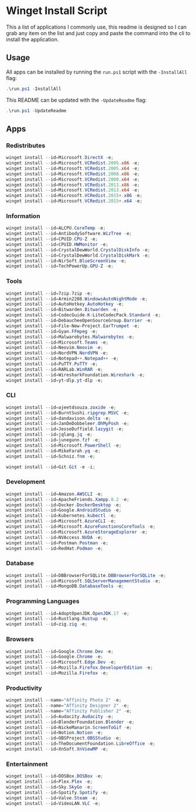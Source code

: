 # Winget Install Script

This a list of applications I commonly use, this readme is designed so I can grab any item on the list and just copy and paste the command into the cli to install the application.

## Usage

All apps can be installed by running the `run.ps1` script with the `-InstallAll` flag:

```ps1
.\run.ps1 -InstallAll
```

This README can be updated with the `-UpdateReadme` flag:

```ps1
.\run.ps1 -UpdateReadme
```

## Apps

### Redistributes

```ps1
winget install --id=Microsoft.DirectX -e;
winget install --id=Microsoft.VCRedist.2005.x86 -e;
winget install --id=Microsoft.VCRedist.2005.x64 -e;
winget install --id=Microsoft.VCRedist.2008.x86 -e;
winget install --id=Microsoft.VCRedist.2008.x64 -e;
winget install --id=Microsoft.VCRedist.2013.x86 -e;
winget install --id=Microsoft.VCRedist.2013.x64 -e;
winget install --id=Microsoft.VCRedist.2015+.x86 -e;
winget install --id=Microsoft.VCRedist.2015+.x64 -e;
```

### Information

```ps1
winget install --id=ALCPU.CoreTemp -e;
winget install --id=AntibodySoftware.WizTree -e;
winget install --id=CPUID.CPU-Z -e;
winget install --id=CPUID.HWMonitor -e;
winget install --id=CrystalDewWorld.CrystalDiskInfo -e;
winget install --id=CrystalDewWorld.CrystalDiskMark -e;
winget install --id=NirSoft.BlueScreenView -e;
winget install --id=TechPowerUp.GPU-Z -e;
```

### Tools

```ps1
winget install --id=7zip.7zip -e;
winget install --id=Armin2208.WindowsAutoNightMode -e;
winget install --id=AutoHotkey.AutoHotkey -e;
winget install --id=Bitwarden.Bitwarden -e;
winget install --id=CodecGuide.K-LiteCodecPack.Standard -e;
winget install --id=DebaucheeOpenSourceGroup.Barrier -e;
winget install --id=File-New-Project.EarTrumpet -e;
winget install --id=Gyan.FFmpeg -e;
winget install --id=Malwarebytes.Malwarebytes -e;
winget install --id=Microsoft.Teams -e;
winget install --id=Neovim.Neovim -e;
winget install --id=NordVPN.NordVPN -e;
winget install --id=Notepad++.Notepad++ -e;
winget install --id=PuTTY.PuTTY -e;
winget install --id=RARLab.WinRAR -e;
winget install --id=WiresharkFoundation.Wireshark -e;
winget install --id=yt-dlp.yt-dlp -e;
```

### CLI

```ps1
winget install --id=ajeetdsouza.zoxide -e;
winget install --id=BurntSushi.ripgrep.MSVC -e;
winget install --id=dandavison.delta -e;
winget install --id=JanDeDobbeleer.OhMyPosh -e;
winget install --id=JesseDuffield.lazygit -e;
winget install --id=jqlang.jq -e;
winget install --id=junegunn.fzf -e;
winget install --id=Microsoft.PowerShell -e;
winget install --id=MikeFarah.yq -e;
winget install --id=Schniz.fnm -e;

winget install --id=Git.Git -e -i;
```

### Development

```ps1
winget install --id=Amazon.AWSCLI -e;
winget install --id=ApacheFriends.Xampp.8.2 -e;
winget install --id=Docker.DockerDesktop -e;
winget install --id=Google.AndroidStudio -e;
winget install --id=Kubernetes.kubectl -e;
winget install --id=Microsoft.AzureCLI -e;
winget install --id=Microsoft.AzureFunctionsCoreTools -e;
winget install --id=Microsoft.AzureStorageExplorer -e;
winget install --id=NVAccess.NVDA -e;
winget install --id=Postman.Postman -e;
winget install --id=RedHat.Podman -e;
```

### Database

```ps1
winget install --id=DBBrowserForSQLite.DBBrowserForSQLite -e;
winget install --id=Microsoft.SQLServerManagementStudio -e;
winget install --id=MongoDB.DatabaseTools -e;
```

### Programming Languages

```ps1
winget install --id=AdoptOpenJDK.OpenJDK.17 -e;
winget install --id=Rustlang.Rustup -e;
winget install --id=zig.zig -e;
```

### Browsers

```ps1
winget install --id=Google.Chrome.Dev -e;
winget install --id=Google.Chrome -e;
winget install --id=Microsoft.Edge.Dev -e;
winget install --id=Mozilla.Firefox.DeveloperEdition -e;
winget install --id=Mozilla.Firefox -e;
```

### Productivity

```ps1
winget install --name="Affinity Photo 2" -e;
winget install --name="Affinity Designer 2" -e;
winget install --name="Affinity Publisher 2" -e;
winget install --id=Audacity.Audacity -e;
winget install --id=BlenderFoundation.Blender -e;
winget install --id=NickeManarin.ScreenToGif -e;
winget install --id=Notion.Notion -e;
winget install --id=OBSProject.OBSStudio -e;
winget install --id=TheDocumentFoundation.LibreOffice -e;
winget install --id=XnSoft.XnViewMP -e;
```

### Entertainment

```ps1
winget install --id=DOSBox.DOSBox -e;
winget install --id=Plex.Plex -e;
winget install --id=Sky.SkyGo -e;
winget install --id=Spotify.Spotify -e;
winget install --id=Valve.Steam -e;
winget install --id=VideoLAN.VLC -e;
```

